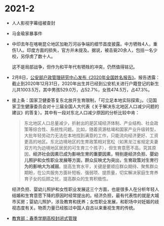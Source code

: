 # 2021-2

- 人人影视字幕组被查封
- 马金瑜家暴事件
- 中印去年在喀喇昆仑地区加勒万河谷争端的细节首度披露。中方牺牲4人，重伤1人。印度方面的损失，官方并未提及。据说，被击毙20余人，包括一名少校，另俘虏了数十人。

    这不是局部战争，但作为和平年代有牺牲的冲突，仍然值得铭记。
- 2月8日，[公安部户政管理研究中心发布《2020年全国姓名报告》](http://www.gov.cn/xinwen/2021-02/08/content_5585906.htm)。报告透露：截止到2020年12月31日，2020年出生并已经到公安机关进行户籍登记的新生儿共1003.5万，其中男孩529.0万，占52.7%，女孩474.5万，占47.3%。
- 接上条：国家卫健委答复东北放开生育限制，「可立足本地实际探索」。（见国家卫生健康委员会对十三届全国人大代表《关于解决东北地区人口减少问题的建议》的答复）。其中有一段对东北人口减少原因的分析比较中肯：

    > 东北地区人口总量减少，折射出的是区域经济体制、产业结构、社会政策等综合性、系统性问题。比如，随着资源枯竭和国家产业升级转型，大批年轻劳动力无法在本地找到满意的工作，只能流向经济更好、工资更高的地区。东北边境地区的生育政策相对宽松（如黑龙江省规定夫妻双方均为边境地区居民的可生育三个孩子），但生育意愿不高。究其原因，**经济社会因素已成为影响生育的重要因素，特别是经济负担、婴幼儿照护和女性职业发展等方面，群众反映尤为突出，生育政策对生育行为的影响大为减弱**。提高生育水平，关键是要顺应群众期待、聚焦群众期盼，在公共服务方面补短板、强弱项、提质量，切实解决家庭生育养育子女的后顾之忧，提高群众的生育积极性。

    经济负担、婴幼儿照护和女性职业发展这三个方面，也是很多人在分析年轻人结婚和生育意愿下降的原因时经常提出的。经济负担，最有代表性的就是大城市买房；婴幼儿照护，涉及教育和抚养；女性职业发展，和职场中对妊娠的歧视态度有关。物质力量已经胜过中国人自古以来重视生育的传统。
- [教育部：春季学期高校封闭式管理](https://news.ifeng.com/c/845pdZiJ9l6)